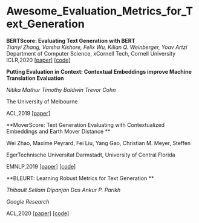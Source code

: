 # Awesome_Evaluation_Metrics_for_Text_Generation

**BERTScore: Evaluating Text Generation with BERT**   
*Tianyi Zhang, Varsha Kishore, Felix Wu, Kilian Q. Weinberger, Yoav Artzi*   
Department of Computer Science,  xCornell Tech, Cornell University     
ICLR,2020 [[paper]](https://arxiv.org/abs/1904.09675) [[code]](https://github.com/Tiiiger/bert_score)    

**Putting Evaluation in Context: Contextual Embeddings improve Machine Translation Evaluation**

*Nitika Mathur Timothy Baldwin Trevor Cohn*

The University of Melbourne 

ACL,2019 [[paper]](https://www.aclweb.org/anthology/P19-1269/)



**MoverScore: Text Generation Evaluating with Contextualized
Embeddings and Earth Mover Distance **

Wei Zhao, Maxime Peyrard, Fei Liu, Yang Gao, Christian M. Meyer, Steffen 

EgerTechnische Universitat Darmstadt, University of Central Florida

EMNLP,2019 [[paper]](https://arxiv.org/abs/1909.02622) [[code]](https://github.com/AIPHES/emnlp19-moverscore)

**BLEURT: Learning Robust Metrics for Text Generation **

*Thibault Sellam Dipanjan Das Ankur P. Parikh*

*Google Research*

ACL,2020 [[paper]](https://arxiv.org/abs/2004.04696) [[code]](https://github.com/google-research/bleurt)
